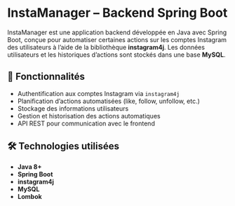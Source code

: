 # InstaManager – Backend Spring Boot

InstaManager est une application backend développée en Java avec Spring Boot, conçue pour automatiser certaines actions sur les comptes Instagram des utilisateurs à l’aide de la bibliothèque **instagram4j**. Les données utilisateurs et les historiques d’actions sont stockés dans une base **MySQL**.


## 🚀 Fonctionnalités

- Authentification aux comptes Instagram via `instagram4j`
- Planification d’actions automatisées (like, follow, unfollow, etc.)
- Stockage des informations utilisateurs
- Gestion et historisation des actions automatiques
- API REST pour communication avec le frontend

## 🛠️ Technologies utilisées

- **Java 8+**
- **Spring Boot**
- **instagram4j**
- **MySQL**
- **Lombok**
